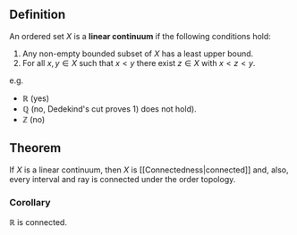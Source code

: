 
## Definition

An ordered set $X$ is a **linear continuum** if the following conditions hold:
1. Any non-empty bounded subset of $X$ has a least upper bound.
2. For all $x,y \in X$ such that $x<y$ there exist $z\in X$ with $x<z<y$.

e.g. 
- $\mathbb{R}$ (yes)
- $\mathbb{Q}$ (no, Dedekind's cut proves 1) does not hold).
- $\mathbb{Z}$ (no)

## Theorem

If $X$ is a linear continuum, then $X$ is [[Connectedness|connected]] and, also, every interval and ray is connected under the order topology.

### Corollary
$\mathbb{R}$ is connected.
